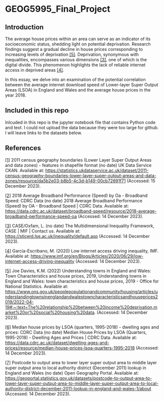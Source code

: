 # GEOG5995_Final_Project

## Introduction

The average house prices within an area can serve as an indicator of its socioeconomic status, shedding light on potential deprivation. Research findings suggest a gradual decline in house prices corresponding to increasing levels of deprivation <a href="#ref5">[5]</a>. Deprivation, synonymous with inequalities, encompasses various dimensions <a href="#ref3">[3]</a>, one of which is the digital divide. This phenomenon highlights the lack of reliable internet access in deprived areas <a href="#ref4">[4]</a>.

In this essay, we delve into an examination of the potential correlation between the average internet download speed of Lower-layer Super Output Areas (LSOA) in England and Wales and the average house prices in the year 2018.

## Included in this repo

Inlcuded in this repo is the jupyter notebook file that contains Python code and text. I could not upload the data because they were too large for github. I will leave links to the datasets below.

## References

<a href="#ref1">[1]</a> 2011 census geography boundaries (Lower Layer Super Output Areas and data zones) - features in shapefile format (no date) UK Data Service CKAN. Available at: https://statistics.ukdataservice.ac.uk/dataset/2011-census-geography-boundaries-lower-layer-super-output-areas-and-data-zones/resource/da5b2e03-b8b5-4c3d-b149-00cb72691f71 (Accessed: 15 December 2023). 

<a href="#ref2">[2]</a> 2018 Average Broadband Performance (Speed) by Oa - Broadband Speed: CDRC Data (no date) 2018 Average Broadband Performance (Speed) by OA - Broadband Speed | CDRC Data. Available at: https://data.cdrc.ac.uk/dataset/broadband-speed/resource/2018-average-broadband-performance-speed-oa (Accessed: 14 December 2023). 

<a href="#ref3">[3]</a> CASE/Oxfam, L. (no date) The Multidimensional Inequality Framework, CASE | MIF | Contact us. Available at: https://sticerd.lse.ac.uk/inequality/default.asp (Accessed: 14 December 2023). 

<a href="#ref4">[4]</a> García-Escribano, M. (2020) Low internet access driving inequality, IMF. Available at: https://www.imf.org/en/Blogs/Articles/2020/06/29/low-internet-access-driving-inequality (Accessed: 14 December 2023). 

<a href="#ref5">[5]</a> Joe Davies, K.M. (2022) Understanding towns in England and Wales: Town Characteristics and house prices, 2019, Understanding towns in England and Wales: town characteristics and house prices, 2019 - Office for National Statistics. Available at: https://www.ons.gov.uk/peoplepopulationandcommunity/housing/articles/understandingtownsinenglandandwalestowncharacteristicsandhouseprices2019/2022-04-19#:~:text=The%20relationship%20between%20income%20deprivation,market%20or%20social%20housing%20data. (Accessed: 14 December 2023). 

<a href="#ref6">[6]</a> Median house prices by LSOA (quarters, 1995-2018) - dwelling ages and prices: CDRC Data (no date) Median House Prices by LSOA (Quarters, 1995-2018) - Dwelling Ages and Prices | CDRC Data. Available at: https://data.cdrc.ac.uk/dataset/dwelling-ages-and-prices/resource/median-house-prices-lsoa-quarters-1995-2018 (Accessed: 14 December 2023). 

<a href="#ref7">[7]</a> Postcode to output area to lower layer super output area to middle layer super output area to local authority district (December 2011) lookup in England and Wales (no date) Open Geography Portal. Available at: https://geoportal.statistics.gov.uk/datasets/postcode-to-output-area-to-lower-layer-super-output-area-to-middle-layer-super-output-area-to-local-authority-district-december-2011-lookup-in-england-and-wales-1/about (Accessed: 14 December 2023). 